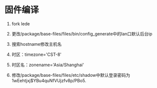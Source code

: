 # 固件编译

1. fork lede

2. 更改/package/base-files/files/bin/config_generate中的lan口默认后台ip

3. 搜索hostname修改主机名

4. 时区：timezone='CST-8'

5. 时区名：zonename='Asia/Shanghai'

6. 修改/package/base-files/files/etc/shadow中默认登录密码为$1$wEehtjxj$YBu4quNfVUjzfv8p/PBo5.
